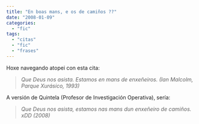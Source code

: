 ```yaml
---
title: "En boas mans, e os de camiños ??"
date: "2008-01-09"
categories: 
  - "fic"
tags: 
  - "citas"
  - "fic"
  - "frases"
---
```


Hoxe navegando atopei con esta cita:

> _Que Deus nos asista. Estamos en mans de enxeñeiros. (Ian Malcolm, Parque Xurásico, 1993)_

A versión de Quintela (Profesor de Investigación Operativa), sería:

> _Que Deus nos asista, estamos nas mans dun enxeñeiro de camiños. xDD (2008)_
